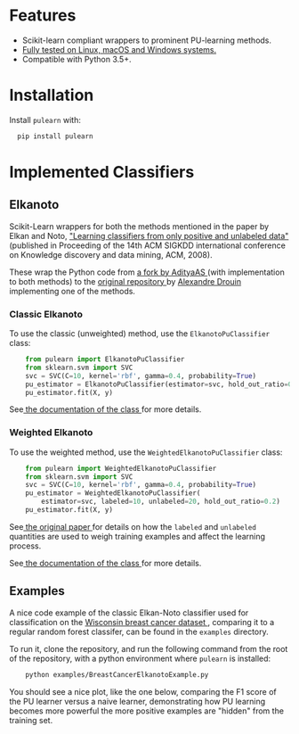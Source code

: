 

Features
========

* Scikit-learn compliant wrappers to prominent PU-learning methods.
* <a href="https://travis-ci.org/pulearn/pulearn" target="_blank"> Fully tested on Linux, macOS and Windows systems. </a>
* Compatible with Python 3.5+.



Installation
============

Install `pulearn` with:

```python
  pip install pulearn
```


Implemented Classifiers
=======================

Elkanoto
--------

Scikit-Learn wrappers for both the methods mentioned in the paper by Elkan and Noto, <a href="https://cseweb.ucsd.edu/~elkan/posonly.pdf" target="_blank"> "Learning classifiers from only positive and unlabeled data" </a>(published in Proceeding of the 14th ACM SIGKDD international conference on Knowledge discovery and data mining, ACM, 2008).

These wrap the Python code from <a href="https://github.com/AdityaAS/pu-learning" target="_blank"> a fork by AdityaAS </a>(with implementation to both methods) to the <a href="https://github.com/aldro61/pu-learning" target="_blank"> original repository </a>by <a href="https://github.com/aldro61" target="_blank"> Alexandre Drouin </a>implementing one of the methods.


### Classic Elkanoto

To use the classic (unweighted) method, use the `ElkanotoPuClassifier` class:

```python
    from pulearn import ElkanotoPuClassifier
    from sklearn.svm import SVC
    svc = SVC(C=10, kernel='rbf', gamma=0.4, probability=True)
    pu_estimator = ElkanotoPuClassifier(estimator=svc, hold_out_ratio=0.2)
    pu_estimator.fit(X, y)
```

See<a href="elkanoto.html"> the documentation of the class </a>for more details.


### Weighted Elkanoto

To use the weighted method, use the `WeightedElkanotoPuClassifier` class:

```python
    from pulearn import WeightedElkanotoPuClassifier
    from sklearn.svm import SVC
    svc = SVC(C=10, kernel='rbf', gamma=0.4, probability=True)
    pu_estimator = WeightedElkanotoPuClassifier(
        estimator=svc, labeled=10, unlabeled=20, hold_out_ratio=0.2)
    pu_estimator.fit(X, y)
```


See<a href="https://cseweb.ucsd.edu/~elkan/posonly.pdf" target="_blank"> the original paper </a>for details on how the `labeled` and `unlabeled` quantities are used to weigh training examples and affect the learning process.

See<a href="elkanoto.html"> the documentation of the class </a>for more details.

## Examples

A nice code example of the classic Elkan-Noto classifier used for classification on the <a href="https://archive.ics.uci.edu/ml/datasets/Breast+Cancer+Wisconsin+(Diagnostic)" target="_blank"> Wisconsin breast cancer dataset </a>, comparing it to a regular random forest classifer, can be found in the `examples` directory.

To run it, clone the repository, and run the following command from the root of the repository, with a python environment where `pulearn` is installed:

```bash
    python examples/BreastCancerElkanotoExample.py
```

You should see a nice plot, like the one below, comparing the F1 score of the PU learner versus a naive learner, demonstrating how PU learning becomes more powerful the more positive examples are "hidden" from the training set. 
